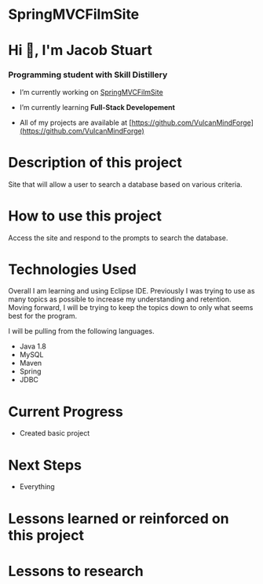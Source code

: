 # SpringMVCFilmSite

# Hi 👋, I'm Jacob Stuart
### Programming student with Skill Distillery

- I’m currently working on [SpringMVCFilmSite](https://github.com/VulcanMindForge/SpringMVCFilmSite)

- I’m currently learning **Full-Stack Developement**

- All of my projects are available at [https://github.com/VulcanMindForge](https://github.com/VulcanMindForge)

# Description of this project
Site that will allow a user to search a database based on various criteria.

# How to use this project
Access the site and respond to the prompts to search the database.

# Technologies Used
Overall I am learning and using Eclipse IDE. Previously I was trying to use as many topics as possible to increase my understanding and retention. Moving forward, I will be trying to keep the topics down to only what seems best for the program.

I will be pulling from the following languages.
- Java 1.8
- MySQL
- Maven
- Spring
- JDBC

# Current Progress
- Created basic project

# Next Steps
- Everything

# Lessons learned or reinforced on this project

# Lessons to research
